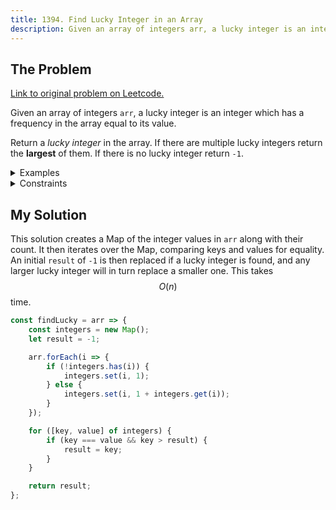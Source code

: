 ```yaml
---
title: 1394. Find Lucky Integer in an Array
description: Given an array of integers arr, a lucky integer is an integer which has a frequency in the array equal to its value.
---
```


## The Problem

[Link to original problem on Leetcode.](https://leetcode.com/problems/find-lucky-integer-in-an-array/)

Given an array of integers `arr`, a lucky integer is an integer which has a frequency in the array equal to its value.

Return a _lucky integer_ in the array. If there are multiple lucky integers return the **largest** of them. If there is no lucky integer return `-1`.

<details>
<summary>Examples</summary>

Example 1:

```
Input: arr = [2,2,3,4]
Output: 2
Explanation: The only lucky number in the array is 2 because frequency[2] == 2.
```

Example 2:

```
Input: arr = [1,2,2,3,3,3]
Output: 3
Explanation: 1, 2 and 3 are all lucky numbers, return the largest of them.
```

Example 3:

```
Input: arr = [2,2,2,3,3]
Output: -1
Explanation: There are no lucky numbers in the array.
```

Example 4:

```
Input: arr = [5]
Output: -1
```

Example 5:

```
Input: arr = [7,7,7,7,7,7,7]
Output: 7
```

</details>

<details>
<summary>Constraints</summary>

- `1 <= arr.length <= 500`
- `1 <= arr[i] <= 500`
</details>

## My Solution

This solution creates a Map of the integer values in `arr` along with their count. It then iterates over the Map, comparing keys and values for equality. An initial `result` of `-1` is then replaced if a lucky integer is found, and any larger lucky integer will in turn replace a smaller one. This takes $$O(n)$$ time.

```javascript
const findLucky = arr => {
	const integers = new Map();
	let result = -1;

	arr.forEach(i => {
		if (!integers.has(i)) {
			integers.set(i, 1);
		} else {
			integers.set(i, 1 + integers.get(i));
		}
	});

	for ([key, value] of integers) {
		if (key === value && key > result) {
			result = key;
		}
	}

	return result;
};
```
